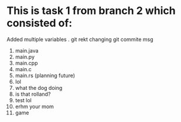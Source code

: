# This is task 1 from branch 2 which consisted of:

Added multiple variables
.
git rekt
changing git commite msg
1. main.java
2. main.py
3. main.cpp
4. main.c
5. main.rs (planning future)
6. lol
7. what the dog doing
8. is that rolland?
9. test lol
10. erhm your mom
11. game